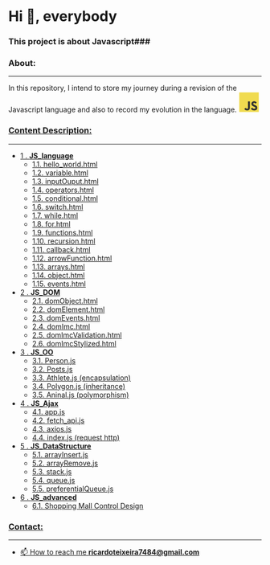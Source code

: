 # Hi 👋, everybody
### This project is about Javascript###

### About:
---
In this repository, I intend to store my journey during a revision of the Javascript language and also to record my evolution in the language. <img src="https://raw.githubusercontent.com/devicons/devicon/master/icons/javascript/javascript-original.svg" alt="javascript" width="40" height="40"/> </a> <a href="https://www.linux.org/" target="_blank" rel="noreferrer">

### Content Description:
---
- 1 . **JS_language**
	- 1.1. hello_world.html
	- 1.2. variable.html
	- 1.3. inputOuput.html
	- 1.4. operators.html
	- 1.5. conditional.html
	- 1.6. switch.html
	- 1.7. while.html
	- 1.8. for.html
	- 1.9. functions.html
	- 1.10. recursion.html
	- 1.11. callback.html
	- 1.12. arrowFunction.html
	- 1.13. arrays.html
	- 1.14. object.html
	- 1.15. events.html
- 2 . **JS_DOM**
	- 2.1. domObject.html
	- 2.2. domElement.html
	- 2.3. domEvents.html
	- 2.4. domImc.html
	- 2.5. domImcValidation.html
	- 2.6. domImcStylized.html
- 3 . **JS_OO**
	- 3.1. Person.js
	- 3.2. Posts.js
	- 3.3. Athlete.js (encapsulation)
	- 3.4. Polygon.js (inheritance)
	- 3.5. Aninal.js (polymorphism)
- 4 . **JS_Ajax**
	- 4.1. app.js
	- 4.2. fetch_api.js
	- 4.3. axios.js
	- 4.4. index.js (request http)
- 5 . **JS_DataStructure**
	- 5.1. arrayInsert.js
	- 5.2. arrayRemove.js
	- 5.3. stack.js
	- 5.4. queue.js
	- 5.5. preferentialQueue.js
- 6 . **JS_advanced**
	- 6.1. Shopping Mall Control Design

### Contact:
---
- 📫 How to reach me **ricardoteixeira7484@gmail.com**